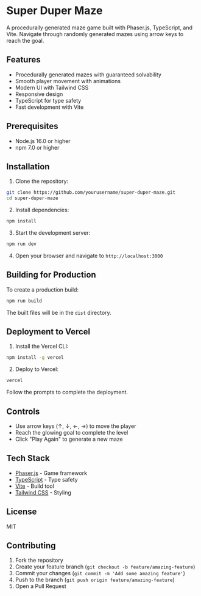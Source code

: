 # Super Duper Maze

A procedurally generated maze game built with Phaser.js, TypeScript, and Vite. Navigate through randomly generated mazes using arrow keys to reach the goal.

## Features

- Procedurally generated mazes with guaranteed solvability
- Smooth player movement with animations
- Modern UI with Tailwind CSS
- Responsive design
- TypeScript for type safety
- Fast development with Vite

## Prerequisites

- Node.js 16.0 or higher
- npm 7.0 or higher

## Installation

1. Clone the repository:
```bash
git clone https://github.com/yourusername/super-duper-maze.git
cd super-duper-maze
```

2. Install dependencies:
```bash
npm install
```

3. Start the development server:
```bash
npm run dev
```

4. Open your browser and navigate to `http://localhost:3000`

## Building for Production

To create a production build:

```bash
npm run build
```

The built files will be in the `dist` directory.

## Deployment to Vercel

1. Install the Vercel CLI:
```bash
npm install -g vercel
```

2. Deploy to Vercel:
```bash
vercel
```

Follow the prompts to complete the deployment.

## Controls

- Use arrow keys (↑, ↓, ←, →) to move the player
- Reach the glowing goal to complete the level
- Click "Play Again" to generate a new maze

## Tech Stack

- [Phaser.js](https://phaser.io/) - Game framework
- [TypeScript](https://www.typescriptlang.org/) - Type safety
- [Vite](https://vitejs.dev/) - Build tool
- [Tailwind CSS](https://tailwindcss.com/) - Styling

## License

MIT

## Contributing

1. Fork the repository
2. Create your feature branch (`git checkout -b feature/amazing-feature`)
3. Commit your changes (`git commit -m 'Add some amazing feature'`)
4. Push to the branch (`git push origin feature/amazing-feature`)
5. Open a Pull Request
